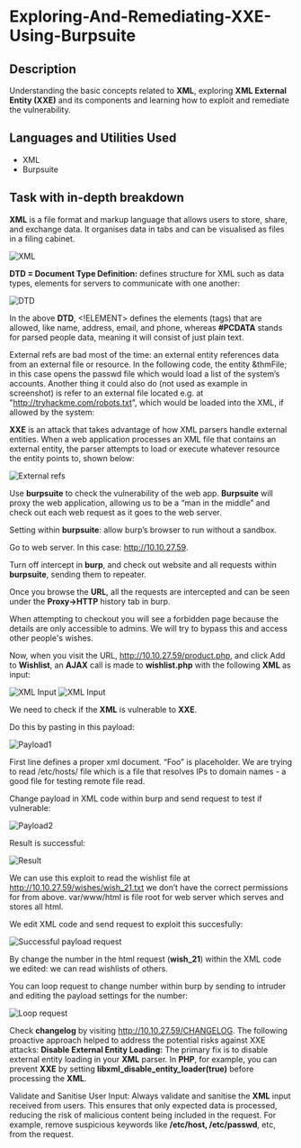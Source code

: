 # Exploring-And-Remediating-XXE-Using-Burpsuite

<h2>Description</h2>

Understanding the basic concepts related to **XML**, exploring **XML External Entity (XXE)** and its components and learning how to exploit and remediate the vulnerability.


<h2>Languages and Utilities Used</h2>

- XML
- Burpsuite


<h2>Task with in-depth breakdown</h2>

**XML** is a file format and markup language that allows users to store, share, and exchange data. It organises data in tabs and can be visualised as files in a filing cabinet.

<img src="https://i.imgur.com/YHGokdN.png" alt="XML"/>

**DTD = Document Type Definition:** defines structure for XML such as data types, elements for servers to communicate with one another: 

<img src="https://i.imgur.com/Hdyl9fP.png" alt="DTD"/>

In the above **DTD**, <!ELEMENT>  defines the elements (tags) that are allowed, like name, address, email, and phone, whereas **#PCDATA** stands for parsed people data, meaning it will consist of just plain text.

External refs are bad most of the time: an external entity references data from an external file or resource. In the following code, the entity &thmFile; in this case opens the passwd file which would load a list of the system’s accounts. Another thing it could also do (not used as example in screenshot) is refer to an external file located e.g. at "http://tryhackme.com/robots.txt", which would be loaded into the XML, if allowed by the system:

**XXE** is an attack that takes advantage of how XML parsers handle external entities. When a web application processes an XML file that contains an external entity, the parser attempts to load or execute whatever resource the entity points to, shown below:

<img src="https://i.imgur.com/vB6wdvC.png" alt="External refs"/>

Use **burpsuite** to check the vulnerability of the web app. **Burpsuite** will proxy the web application, allowing us to be a “man in the middle” and check out each web request as it goes to the web server.

Setting within **burpsuite**: allow burp’s browser to run without a sandbox.

Go to web server. In this case: http://10.10.27.59.

Turn off intercept in **burp**, and check out website and all requests within **burpsuite**, sending them to repeater.

Once you browse the **URL**, all the requests are intercepted and can be seen under the **Proxy->HTTP** history tab in burp.

When attempting to checkout you will see a forbidden page because the details are only accessible to admins. We will try to bypass this and access other people's wishes.

Now, when you visit the URL, http://10.10.27.59/product.php, and click Add to **Wishlist**, an **AJAX** call is made to **wishlist.php** with the following **XML** as input:

<img src="https://i.imgur.com/HukPFyy.png" alt="XML Input"/>

<img src="https://i.imgur.com/aSBP7ah.png" alt="XML Input"/>

We need to check if the **XML** is vulnerable to **XXE**.

Do this by pasting in this payload:

<img src="https://i.imgur.com/G5dxEYq.png" alt="Payload1"/>

First line defines a proper xml document. “Foo” is placeholder. We are trying to read /etc/hosts/ file which is a file that resolves IPs to domain names - a good file for testing remote file read.

Change payload in XML code within burp and send request to test if vulnerable:

<img src="https://i.imgur.com/Tq3tuTY.png" alt="Payload2"/>

Result is successful:

<img src="https://i.imgur.com/F41UjMq.png" alt="Result"/>

We can use this exploit to read the wishlist file at http://10.10.27.59/wishes/wish_21.txt we don’t have the correct permissions for from above. var/www/html is file root for web server which serves and stores all html.

We edit XML code and send request to exploit this succesfully:

<img src="https://i.imgur.com/bvIJAwm.png" alt="Successful payload request"/>

By change the number in the html request (**wish_21**) within the XML code we edited: we can read wishlists of others. 

You can loop request to change number within burp by sending to intruder and editing the payload settings for the number:

<img src="https://i.imgur.com/bHSQj3G.png" alt="Loop request"/>

Check **changelog** by visiting http://10.10.27.59/CHANGELOG. 
The following proactive approach helped to address the potential risks against XXE attacks:
**Disable External Entity Loading:** The primary fix is to disable external entity loading in your **XML** parser. In **PHP**, for example, you can prevent **XXE** by setting **libxml_disable_entity_loader(true)** before processing the **XML**.

Validate and Sanitise User Input: Always validate and sanitise the **XML** input received from users. This ensures that only expected data is processed, reducing the risk of malicious content being included in the request. For example, remove suspicious keywords like **/etc/host, /etc/passwd**, etc, from the request.
